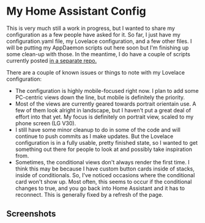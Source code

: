 # My Home Assistant Config

This is very much still a work in progress, but I wanted to share my
configuration as a few people have asked for it. So far, I just have my
configuration.yaml file, my Lovelace configuration, and a few other files. I
will be putting my AppDaemon scripts out here soon but I'm finishing up some
clean-up with those. In the meantime, I do have a couple of scripts currently
posted [in a separate repo.](https://github.com/apop880/AppDaemon)

There are a couple of known issues or things to note with my Lovelace
configuration:
* The configuration is highly mobile-focused right now. I plan to add some
  PC-centric views down the line, but mobile is definitely the priority.
* Most of the views are currently geared towards portrait orientain use. A few
  of them look alright in landscape, but I haven't put a great deal of effort
  into that yet. My focus is definitely on portrait view, scaled to my phone
  screen (LG V30).
* I still have some minor cleanup to do in some of the code and will continue to
  push commits as I make updates. But the Lovelace configuration is in a fully
  usable, pretty finished state, so I wanted to get something out there for
  people to look at and possibly take inspiration from.
* Sometimes, the conditional views don't always render the first time. I think
  this may be because I have custom button cards inside of stacks, inside of
  conditionals. So, I've noticed occasions where the conditional card won't show
  up. Most often, this seems to occur if the conditional changes to true, and
  you go back into Home Assistant and it has to reconnect. This is generally
  fixed by a refresh of the page.

## Screenshots


